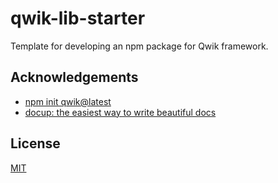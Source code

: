 # qwik-lib-starter

Template for developing an npm package for Qwik framework.

## Acknowledgements

- [npm init qwik@latest](https://github.com/BuilderIO/qwik)
- [docup: the easiest way to write beautiful docs](https://github.com/egoist/docup)

## License

[MIT](https://choosealicense.com/licenses/mit/)
